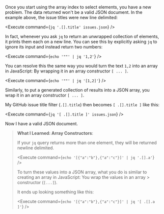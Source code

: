 <script>
import Link from "$components/Link.svelte";
import Execute from "$components/Execute.svelte";
</script>

Once you start using the array index to select elements, you have a new problem. The data returned won't be a valid JSON document. In the example above, the issue titles were new line delimited:

<Execute command={`jq '.[].title' issues.json`} />

In fact, whenever you ask `jq` to return an unwrapped collection of elements, it prints them each on a new line. You can see this by explicitly asking `jq` to ignore its input and instead return two numbers:

<Execute command={`echo '""' | jq '1,2'`} />

You can resolve this the same way you would turn the text `1,2` into an array in JavaScript: By wrapping it in an array constructor `[ ... ]`.

<Execute command={`echo '""' | jq '[1,2]'`} />

Similarly, to put a generated collection of results into a JSON array, you wrap it in an array constructor `[ ... ]`.

My GitHub issue title filter (`.[].title`) then becomes `[ .[].title ]` like this:

<Execute command={`jq '[ .[].title ]' issues.json`} />

Now I have a valid JSON document.

> **What I Learned: Array Constructors**:
> 
> If your `jq` query returns more than one element, they will be returned newline delimited.
> 
> <Execute command={`echo '[{"a":"b"},{"a":"c"}]' | jq '.[].a'`} />
> 
> To turn these values into a JSON array, what you do is similar to creating an array in JavaScript: You wrap the values in an array > constructor (`[...]`).
> 
> It ends up looking something like this:
> 
> <Execute command={`echo '[{"a":"b"},{"a":"c"}]' | jq '[ .[].a ]'`} />
